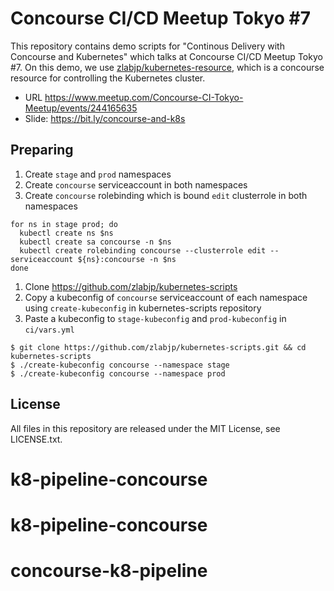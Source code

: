 # Concourse CI/CD Meetup Tokyo #7

This repository contains demo scripts for "Continous Delivery with Concourse and Kubernetes" which talks at Concourse CI/CD Meetup Tokyo #7. On this demo, we use [zlabjp/kubernetes-resource](https://github.com/zlabjp/kubernetes-resource), which is a concourse resource for controlling the Kubernetes cluster.

- URL https://www.meetup.com/Concourse-CI-Tokyo-Meetup/events/244165635
- Slide: https://bit.ly/concourse-and-k8s

## Preparing

1. Create `stage` and `prod` namespaces
1. Create `concourse` serviceaccount in both namespaces
1. Create `concourse` rolebinding which is bound `edit` clusterrole in both namespaces

```
for ns in stage prod; do
  kubectl create ns $ns
  kubectl create sa concourse -n $ns
  kubectl create rolebinding concourse --clusterrole edit --serviceaccount ${ns}:concourse -n $ns
done
```

1. Clone https://github.com/zlabjp/kubernetes-scripts
1. Copy a kubeconfig of `concourse` serviceaccount of each namespace using `create-kubeconfig` in kubernetes-scripts repository
1. Paste a kubeconfig to `stage-kubeconfig` and `prod-kubeconfig` in `ci/vars.yml`

```
$ git clone https://github.com/zlabjp/kubernetes-scripts.git && cd kubernetes-scripts
$ ./create-kubeconfig concourse --namespace stage
$ ./create-kubeconfig concourse --namespace prod
```

## License

All files in this repository are released under the MIT License, see LICENSE.txt.
# k8-pipeline-concourse
# k8-pipeline-concourse
# concourse-k8-pipeline

